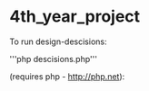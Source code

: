 # 4th_year_project

To run design-descisions:
	
'''php descisions.php'''

(requires php - http://php.net):
